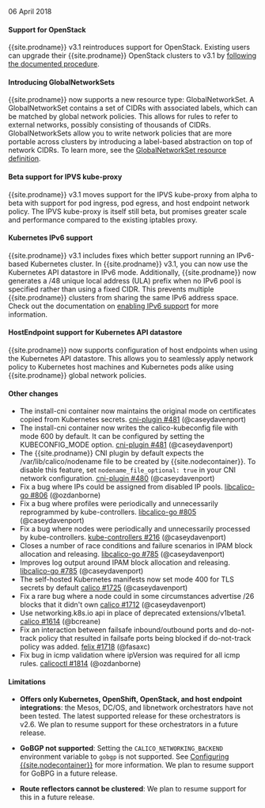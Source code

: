 06 April 2018

#### Support for OpenStack
{{site.prodname}} v3.1 reintroduces support for OpenStack. Existing users can upgrade their {{site.prodname}} OpenStack clusters to
v3.1 by [following the documented procedure](https://docs.projectcalico.org/v3.1/getting-started/openstack/upgrade/).

#### Introducing GlobalNetworkSets
{{site.prodname}} now supports a new resource type: GlobalNetworkSet. A GlobalNetworkSet contains a set of CIDRs with associated labels, which can
be matched by global network policies. This allows for rules to refer to external networks, possibly consisting of thousands of CIDRs.
GlobalNetworkSets allow you to write network policies that are more portable across clusters by introducing a label-based abstraction
on top of network CIDRs. To learn more, see the [GlobalNetworkSet resource definition](https://docs.projectcalico.org/v3.1/reference/calicoctl/resources/globalnetworkset).

#### Beta support for IPVS kube-proxy
{{site.prodname}} v3.1 moves support for the IPVS kube-proxy from alpha to beta with support for pod ingress, pod egress, and host endpoint
network policy. The IPVS kube-proxy is itself still beta, but promises greater scale and performance compared to the existing iptables proxy.

#### Kubernetes IPv6 support
{{site.prodname}} v3.1 includes fixes which better support running an IPv6-based Kubernetes cluster. In {{site.prodname}} v3.1, you can now use the Kubernetes
API datastore in IPv6 mode. Additionally, {{site.prodname}} now generates a /48 unique local address (ULA) prefix when no IPv6 pool is specified rather than using
a fixed CIDR. This prevents multiple {{site.prodname}} clusters from sharing the same IPv6 address space. Check out the documentation
on [enabling IPv6 support](https://docs.projectcalico.org/v3.1/usage/ipv6) for more information.

#### HostEndpoint support for Kubernetes API datastore
{{site.prodname}} now supports configuration of host endpoints when using the Kubernetes API datastore. This allows you to seamlessly apply
network policy to Kubernetes host machines and Kubernetes pods alike using {{site.prodname}} global network policies.

#### Other changes
- The install-cni container now maintains the original mode on certificates copied from Kubernetes secrets. [cni-plugin #481](https://github.com/projectcalico/cni-plugin/pull/481) (@caseydavenport)
- The install-cni container now writes the calico-kubeconfig file with mode 600 by default. It can be configured by setting the KUBECONFIG_MODE option. [cni-plugin #481](https://github.com/projectcalico/cni-plugin/pull/481) (@caseydavenport)
- The {{site.prodname}} CNI plugin by default expects the /var/lib/calico/nodename file to be created by {{site.nodecontainer}}. To disable this feature, set `nodename_file_optional: true` in your CNI network configuration. [cni-plugin #480](https://github.com/projectcalico/cni-plugin/pull/480) (@caseydavenport)
- Fix a bug where IPs could be assigned from disabled IP pools. [libcalico-go #806](https://github.com/projectcalico/libcalico-go/pull/806) (@ozdanborne)
- Fix a bug where profiles were periodically and unnecessarily reprogrammed by kube-controllers. [libcalico-go #805](https://github.com/projectcalico/libcalico-go/pull/805) (@caseydavenport)
- Fix a bug where nodes were periodically and unnecessarily processed by kube-controllers. [kube-controllers #216](https://github.com/projectcalico/kube-controllers/pull/216) (@caseydavenport)
- Closes a number of race conditions and failure scenarios in IPAM block allocation and releasing. [libcalico-go #785](https://github.com/projectcalico/libcalico-go/pull/785) (@caseydavenport)
- Improves log output around IPAM block allocation and releasing. [libcalico-go #785](https://github.com/projectcalico/libcalico-go/pull/785) (@caseydavenport)
- The self-hosted Kubernetes manifests now set mode 400 for TLS secrets by default [calico #1725](https://github.com/projectcalico/calico/pull/1725) (@caseydavenport)
- Fix a rare bug where a node could in some circumstances advertise /26 blocks that it didn't own [calico #1712](https://github.com/projectcalico/calico/pull/1712) (@caseydavenport)
- Use networking.k8s.io api in place of deprecated extensions/v1beta1. [calico #1614](https://github.com/projectcalico/calico/pull/1614) (@bcreane)
- Fix an interaction between failsafe inbound/outbound ports and do-not-track policy that resulted in failsafe ports being blocked if do-not-track policy was added. [felix #1718](https://github.com/projectcalico/felix/pull/1718) (@fasaxc)
- Fix bug in icmp validation where ipVersion was required for all icmp rules. [calicoctl #1814](https://github.com/projectcalico/calicoctl/pull/1814) (@ozdanborne)

#### Limitations

- **Offers only Kubernetes, OpenShift, OpenStack, and host endpoint integrations**: the
Mesos, DC/OS, and libnetwork orchestrators have not been tested. The latest supported release
for these orchestrators is v2.6. We plan to resume support for these orchestrators in a future release.

- **GoBGP not supported**: Setting the `CALICO_NETWORKING_BACKEND` environment
variable to `gobgp` is not supported. See [Configuring {{site.nodecontainer}}](https://docs.projectcalico.org/v3.1/reference/node/configuration)
for more information. We plan to resume support for GoBPG in a future release.

- **Route reflectors cannot be clustered**: We plan to resume support for
this in a future release.
